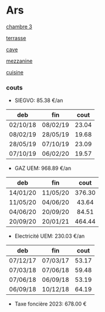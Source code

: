 # Ars

[chambre 3](ch3/ch3.html)

[terrasse](terrasse/terr.md)

[cave](cave/cave.md)

[mezzanine](mezzanine/mezza.md)

[cuisine](cuisine/cuisine.md)

### couts

- SIEGVO: 85.38 €/an

| deb | fin | cout |
|:---:|:---:|:----:|
| 02/10/18 | 08/02/19 | 23.04 |
| 08/02/19 | 28/05/19 | 19.68 |
| 28/05/19 | 07/10/19 | 23.09 |
| 07/10/19 | 06/02/20 | 19.57 |

- GAZ UEM: 968.89 €/an

| deb | fin | cout |
|:---:|:---:|:----:|
| 14/01/20 | 11/05/20 | 376.30 |
| 11/05/20 | 04/06/20 | 43.64 |
| 04/06/20 | 20/09/20 | 84.51 |
| 20/09/20 | 20/01/21 | 464.44 |

- Electricité UEM: 230.03 €/an

| deb | fin | cout |
|:---:|:---:|:----:|
| 07/12/17 | 07/03/17 | 53.17 |
| 07/03/18 | 07/06/18 | 59.48 |
| 07/06/18 | 06/09/18 | 53.19 |
| 06/09/18 | 10/12/18 | 64.19 |

- Taxe foncière 2023: 678.00 €


